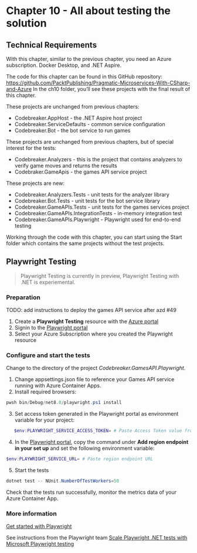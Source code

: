 # Chapter 10 - All about testing the solution

## Technical Requirements

With this chapter, similar to the previous chapter, you need an Azure subscription. Docker Desktop, and .NET Aspire.

The code for this chapter can be found in this GitHub repository: https://github.com/PacktPublishing/Pragmatic-Microservices-With-CSharp-and-Azure
In the ch10 folder, you’ll see these projects with the final result of this chapter. 

These projects are unchanged from previous chapters:

* Codebreaker.AppHost - the .NET Aspire host project
* Codebreaker.ServiceDefaults - common service configuration
* Codebreaker.Bot - the bot service to run games

These projects are unchanged from previous chapters, but of special interest for the tests:

* Codebreaker.Analyzers - this is the project that contains analyzers to verify game moves and returns the results
* Codebraker.GameApis - the games API service project

These projects are new:

* Codebreaker.Analyzers.Tests - unit tests for the analyzer library
* Codebreaker.Bot.Tests - unit tests for the bot service library
* Codebreaker.GameAPIs.Tests - unit tests for the games services project
* Codebreaker.GameAPIs.IntegrationTests - in-memory integration test
* Codebreaker.GameAPIs.Playwright - Playwright used for end-to-end testing

Working through the code with this chapter, you can start using the Start folder which contains the same projects without the test projects.

## Playwright Testing

> Playwright Testing is currently in preview, Playwright Testing with .NET is experiemental.

### Preparation

TODO: add instructions to deploy the games API service after azd #49

1. Create a **Playwright Testing** resource with the [Azure portal](https://portal.azure.com)
2. Signin to the [Playwright portal](https://playwright.microsoft.com/)
3. Select your Azure Subscription where you created the Playwright resource

### Configure and start the tests

Change to the directory of the project *Codebreaker.GamesAPI.Playwright*.

1. Change appsettings.json file to reference your Games API service running with Azure Container Apps.
2. Install required browsers:

```powershell
pwsh bin/Debug/net8.0/playwright.ps1 install
```

3. Set access token generated in the Playwright portal as environment variable for your project: 

 ```powershell
    $env:PLAYWRIGHT_SERVICE_ACCESS_TOKEN= # Paste Access Token value from previous step
 ```
    
4. In the [Playwright portal](https://aka.ms/mpt/portal), copy the command under **Add region endpoint in your set up** and set the following environment variable:

```powershell
$env:PLAYWRIGHT_SERVICE_URL= # Paste region endpoint URL
```

5. Start the tests

```powershell
dotnet test -- NUnit.NumberOfTestWorkers=50
```

Check that the tests run successfully, monitor the metrics data of your Azure Container App.

### More information

[Get started with Playwright](https://github.com/microsoft/playwright-testing-service/blob/main/README.md#get-started)

See instructions from the Playwright team [Scale Playwright .NET tests with Microsoft Playwright testing](https://github.com/microsoft/playwright-testing-service/tree/main/samples/.NET/NUnit)
